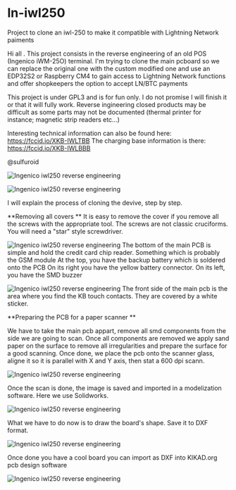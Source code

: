 # ln-iwl250
Project to clone an iwl-250 to make it compatible with Lightning Network paiments

Hi all . This project consists in the reverse engineering of an old POS (Ingenico iWM-25O) terminal.
I'm trying to clone the main pcboard so we can replace the original one with the custom modified one and use an EDP32S2 
or Raspberry CM4 to gain access to Lightning Network functions and offer shopkeepers the option to accept LN/BTC payments

This project is under GPL3 and is for fun only. I do not promise I will finish it or that it will fully work.
Reverse ingineering closed products may be difficult as some parts may not be documented (thermal printer for instance; magnetic strip readers etc...)

Interesting technical information can also be found here: https://fccid.io/XKB-IWLTBB 
The charging base information is there: https://fccid.io/XKB-IWLBBB

@sulfuroid

![Ingenico iwl250 reverse engineering](https://github.com/ccadic/ln-iwl250/blob/main/iwl250pix/posoriginal.jpg)


![Ingenico iwl250 reverse engineering](https://github.com/ccadic/ln-iwl250/blob/main/iwl250pix/touchpad-pcb.jpg)

I will explain the process of cloning the devive, step by step.


**Removing all covers
**
It is easy to remove the cover if you remove all the screws with the appropriate tool. The screws are not classic cruciforms.
You will need a "star" style screwdriver.

![Ingenico iwl250 reverse engineering](https://github.com/ccadic/ln-iwl250/blob/main/iwl250pix/mainboardback1.jpg)
The bottom of the main PCB is simple  and hold the credit card chip reader. 
Something which is probably the GSM module
At the top, you have the backup battery which is soldered onto the PCB 
On its right you have the yellow battery connector.
On its left, you have the SMD buzzer

![Ingenico iwl250 reverse engineering](https://github.com/ccadic/ln-iwl250/blob/main/iwl250pix/keyboardpcb.jpg)
The front side of the main pcb is the area where you find the KB touch contacts. They are covered by a white sticker.

**Preparing the PCB for a paper scanner
**

We have to take the main pcb appart, remove all smd components from the side we are going to scan.
Once all components are removed we apply sand paper on the surface to remove all irregularities and prepare the surface for a good scanning.
Once done, we place the pcb onto the scanner glass, aligne it so it is parallel with X and Y axis, then stat a 600 dpi scann.

![Ingenico iwl250 reverse engineering](https://github.com/ccadic/ln-iwl250/blob/main/iwl250pix/ingenico%20pcb.jpg)

Once the scan is done, the image is saved and imported in a modelization software. Here we use Solidworks.

![Ingenico iwl250 reverse engineering](https://github.com/ccadic/ln-iwl250/blob/main/iwl250pix/sw2020.jpg)

What we have to do now is to draw the board's shape. Save it to DXF format.

![Ingenico iwl250 reverse engineering](https://github.com/ccadic/ln-iwl250/blob/main/iwl250pix/Untitled.JPG)

Once done you have a cool board you can import as DXF into KIKAD.org pcb design software

![Ingenico iwl250 reverse engineering](https://github.com/ccadic/ln-iwl250/blob/main/iwl250pix/importkicad-3.jpg)





